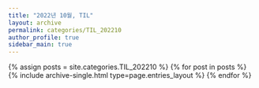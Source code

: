 ```yaml
---
title: "2022년 10월, TIL"
layout: archive
permalink: categories/TIL_202210
author_profile: true
sidebar_main: true
---
```



{% assign posts = site.categories.TIL_202210 %}
{% for post in posts %} {% include archive-single.html type=page.entries_layout %} {% endfor %}